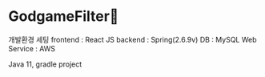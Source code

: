 # GodgameFilter🤪

개발환경 세팅
frontend : React JS
backend : Spring(2.6.9v)
DB : MySQL
Web Service : AWS

Java 11, gradle project
